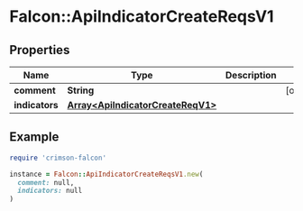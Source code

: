 # Falcon::ApiIndicatorCreateReqsV1

## Properties

| Name | Type | Description | Notes |
| ---- | ---- | ----------- | ----- |
| **comment** | **String** |  | [optional] |
| **indicators** | [**Array&lt;ApiIndicatorCreateReqV1&gt;**](ApiIndicatorCreateReqV1.md) |  |  |

## Example

```ruby
require 'crimson-falcon'

instance = Falcon::ApiIndicatorCreateReqsV1.new(
  comment: null,
  indicators: null
)
```

